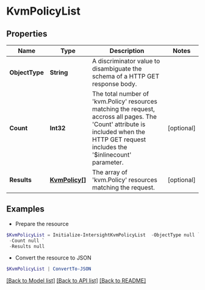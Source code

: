 # KvmPolicyList
## Properties

Name | Type | Description | Notes
------------ | ------------- | ------------- | -------------
**ObjectType** | **String** | A discriminator value to disambiguate the schema of a HTTP GET response body. | 
**Count** | **Int32** | The total number of &#39;kvm.Policy&#39; resources matching the request, accross all pages. The &#39;Count&#39; attribute is included when the HTTP GET request includes the &#39;$inlinecount&#39; parameter. | [optional] 
**Results** | [**KvmPolicy[]**](KvmPolicy.md) | The array of &#39;kvm.Policy&#39; resources matching the request. | [optional] 

## Examples

- Prepare the resource
```powershell
$KvmPolicyList = Initialize-IntersightKvmPolicyList  -ObjectType null `
 -Count null `
 -Results null
```

- Convert the resource to JSON
```powershell
$KvmPolicyList | ConvertTo-JSON
```

[[Back to Model list]](../README.md#documentation-for-models) [[Back to API list]](../README.md#documentation-for-api-endpoints) [[Back to README]](../README.md)

